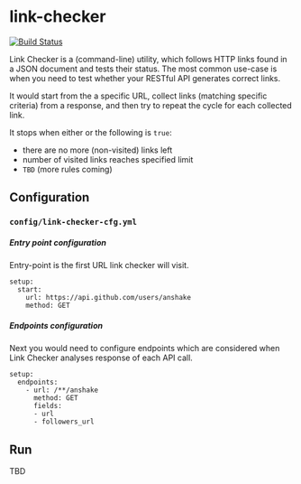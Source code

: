 
# link-checker
[![Build Status](https://travis-ci.org/anshake/link-checker.svg?branch=master)](https://travis-ci.org/anshake/link-checker)

Link Checker is a (command-line) utility, which follows HTTP links found in a JSON document and tests their status.
The most common use-case is when you need to test whether your RESTful API generates correct links.

It would start from the a specific URL, collect links (matching specific criteria) from a response, and then try to repeat the cycle 
for each collected link.

It stops when either or the following is `true`:
- there are no more (non-visited) links left
- number of visited links reaches specified limit
- `TBD` (more rules coming)

## Configuration

### `config/link-checker-cfg.yml`

##### Entry point configuration

Entry-point is the first URL link checker will visit.

```
setup:
  start:
    url: https://api.github.com/users/anshake
    method: GET
```

##### Endpoints configuration

Next you would need to configure endpoints which are considered when Link Checker analyses response of each API call.

```
setup:
  endpoints:
    - url: /**/anshake
      method: GET
      fields:
      - url
      - followers_url
```

Run
---
TBD
